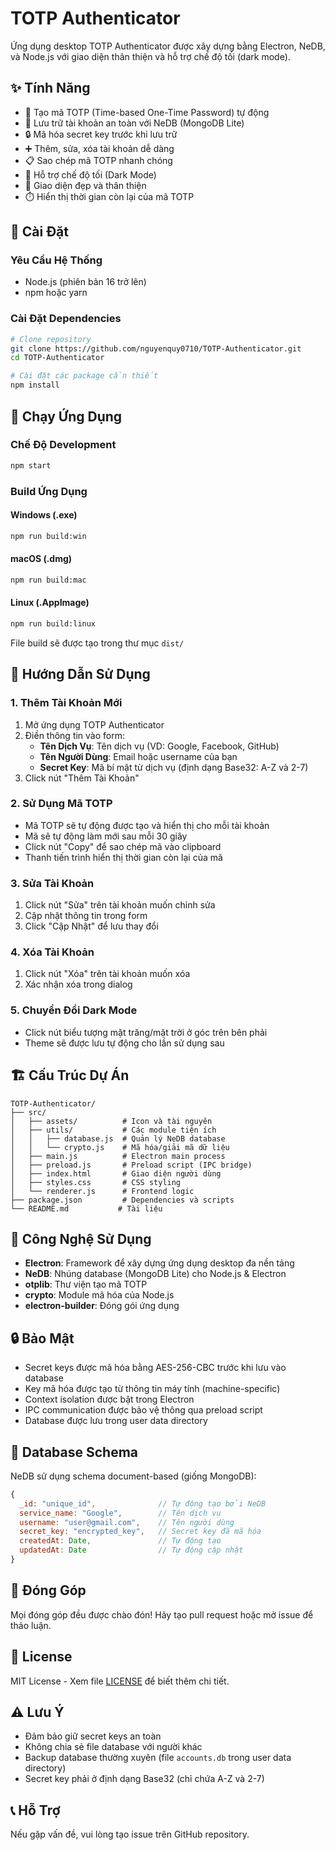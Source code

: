 # TOTP Authenticator

Ứng dụng desktop TOTP Authenticator được xây dựng bằng Electron, NeDB, và Node.js với giao diện thân thiện và hỗ trợ chế độ tối (dark mode).

## ✨ Tính Năng

- 🔐 Tạo mã TOTP (Time-based One-Time Password) tự động
- 💾 Lưu trữ tài khoản an toàn với NeDB (MongoDB Lite)
- 🔒 Mã hóa secret key trước khi lưu trữ
- ➕ Thêm, sửa, xóa tài khoản dễ dàng
- 📋 Sao chép mã TOTP nhanh chóng
- 🌙 Hỗ trợ chế độ tối (Dark Mode)
- 🎨 Giao diện đẹp và thân thiện
- ⏱️ Hiển thị thời gian còn lại của mã TOTP

## 🚀 Cài Đặt

### Yêu Cầu Hệ Thống

- Node.js (phiên bản 16 trở lên)
- npm hoặc yarn

### Cài Đặt Dependencies

```bash
# Clone repository
git clone https://github.com/nguyenquy0710/TOTP-Authenticator.git
cd TOTP-Authenticator

# Cài đặt các package cần thiết
npm install
```

## 🎯 Chạy Ứng Dụng

### Chế Độ Development

```bash
npm start
```

### Build Ứng Dụng

#### Windows (.exe)
```bash
npm run build:win
```

#### macOS (.dmg)
```bash
npm run build:mac
```

#### Linux (.AppImage)
```bash
npm run build:linux
```

File build sẽ được tạo trong thư mục `dist/`

## 📖 Hướng Dẫn Sử Dụng

### 1. Thêm Tài Khoản Mới

1. Mở ứng dụng TOTP Authenticator
2. Điền thông tin vào form:
   - **Tên Dịch Vụ**: Tên dịch vụ (VD: Google, Facebook, GitHub)
   - **Tên Người Dùng**: Email hoặc username của bạn
   - **Secret Key**: Mã bí mật từ dịch vụ (định dạng Base32: A-Z và 2-7)
3. Click nút "Thêm Tài Khoản"

### 2. Sử Dụng Mã TOTP

- Mã TOTP sẽ tự động được tạo và hiển thị cho mỗi tài khoản
- Mã sẽ tự động làm mới sau mỗi 30 giây
- Click nút "Copy" để sao chép mã vào clipboard
- Thanh tiến trình hiển thị thời gian còn lại của mã

### 3. Sửa Tài Khoản

1. Click nút "Sửa" trên tài khoản muốn chỉnh sửa
2. Cập nhật thông tin trong form
3. Click "Cập Nhật" để lưu thay đổi

### 4. Xóa Tài Khoản

1. Click nút "Xóa" trên tài khoản muốn xóa
2. Xác nhận xóa trong dialog

### 5. Chuyển Đổi Dark Mode

- Click nút biểu tượng mặt trăng/mặt trời ở góc trên bên phải
- Theme sẽ được lưu tự động cho lần sử dụng sau

## 🏗️ Cấu Trúc Dự Án

```
TOTP-Authenticator/
├── src/
│   ├── assets/          # Icon và tài nguyên
│   ├── utils/           # Các module tiện ích
│   │   ├── database.js  # Quản lý NeDB database
│   │   └── crypto.js    # Mã hóa/giải mã dữ liệu
│   ├── main.js          # Electron main process
│   ├── preload.js       # Preload script (IPC bridge)
│   ├── index.html       # Giao diện người dùng
│   ├── styles.css       # CSS styling
│   └── renderer.js      # Frontend logic
├── package.json         # Dependencies và scripts
└── README.md           # Tài liệu
```

## 🔧 Công Nghệ Sử Dụng

- **Electron**: Framework để xây dựng ứng dụng desktop đa nền tảng
- **NeDB**: Nhúng database (MongoDB Lite) cho Node.js & Electron
- **otplib**: Thư viện tạo mã TOTP
- **crypto**: Module mã hóa của Node.js
- **electron-builder**: Đóng gói ứng dụng

## 🔒 Bảo Mật

- Secret keys được mã hóa bằng AES-256-CBC trước khi lưu vào database
- Key mã hóa được tạo từ thông tin máy tính (machine-specific)
- Context isolation được bật trong Electron
- IPC communication được bảo vệ thông qua preload script
- Database được lưu trong user data directory

## 📝 Database Schema

NeDB sử dụng schema document-based (giống MongoDB):
```javascript
{
  _id: "unique_id",              // Tự động tạo bởi NeDB
  service_name: "Google",        // Tên dịch vụ
  username: "user@gmail.com",    // Tên người dùng
  secret_key: "encrypted_key",   // Secret key đã mã hóa
  createdAt: Date,               // Tự động tạo
  updatedAt: Date                // Tự động cập nhật
}
```

## 🤝 Đóng Góp

Mọi đóng góp đều được chào đón! Hãy tạo pull request hoặc mở issue để thảo luận.

## 📄 License

MIT License - Xem file [LICENSE](LICENSE) để biết thêm chi tiết.

## ⚠️ Lưu Ý

- Đảm bảo giữ secret keys an toàn
- Không chia sẻ file database với người khác
- Backup database thường xuyên (file `accounts.db` trong user data directory)
- Secret key phải ở định dạng Base32 (chỉ chứa A-Z và 2-7)

## 📞 Hỗ Trợ

Nếu gặp vấn đề, vui lòng tạo issue trên GitHub repository.